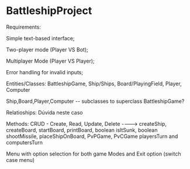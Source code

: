 # BattleshipProject
Requirements:

Simple text-based interface;

Two-player mode (Player VS Bot);

Multiplayer Mode (Player VS Player);

Error handling for invalid inputs;

Entities/Classes: BattleshipGame, Ship/Ships, Board/PlayingField, Player, Computer

Ship,Board,Player,Computer -- subclasses to superclass BattleshipGame?

Relatioships: Dúvida neste caso

Methods: CRUD - Create, Read, Update, Delete ----> createShip, createBoard, startBoard, printBoard, boolean isItSunk, boolean shootMissile, placeShipOnBoard, PvPGame, PvCGame playersTurn and computersTurn

Menu with option selection for both game Modes and Exit option (switch case menu)

